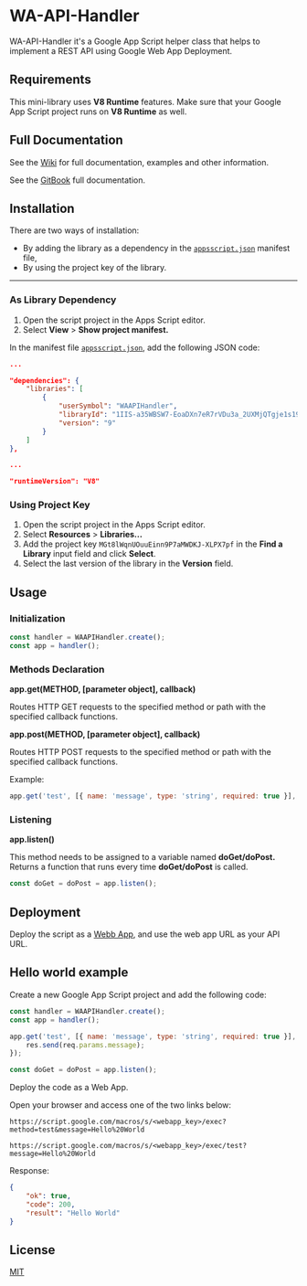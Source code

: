 # WA-API-Handler

WA-API-Handler it's a Google App Script helper class that helps to implement a REST API using Google Web App Deployment.

## Requirements

This mini-library uses **V8 Runtime** features. Make sure that your Google App Script project runs on **V8 Runtime** as well.

## Full Documentation

See the [Wiki](https://github.com/mikecoj/WA-API-Handler/wiki) for full documentation, examples and other information.

See the [GitBook](https://mikecoj.gitbook.io/wa-api-handler/) full documentation.

## Installation

There are two ways of installation:

- By adding the library as a dependency in the [`appsscript.json`](https://developers.google.com/apps-script/concepts/manifests) manifest file,
- By using the project key of the library.

---

### As Library Dependency

1. Open the script project in the Apps Script editor.
2. Select **View** > **Show project manifest.**

In the manifest file [`appsscript.json`](https://developers.google.com/apps-script/manifest, 'Manifest structure'), add the following JSON code:

```JSON
...

"dependencies": {
    "libraries": [
        {
            "userSymbol": "WAAPIHandler",
            "libraryId": "1IIS-a35WBSW7-EoaDXn7eR7rVDu3a_2UXMjQTgje1s19c9t07cKe7NnH",
            "version": "9"
        }
    ]
},

...

"runtimeVersion": "V8"
```

### Using Project Key

1. Open the script project in the Apps Script editor.
2. Select **Resources** > **Libraries...**
3. Add the project key `MGt8lWqnUOuuEinn9P7aMWDKJ-XLPX7pf` in the **Find a Library** input field and click **Select**.
4. Select the last version of the library in the **Version** field.

## Usage

### Initialization

```javascript
const handler = WAAPIHandler.create();
const app = handler();
```

### Methods Declaration

**app.get(METHOD, [parameter object], callback)**

Routes HTTP GET requests to the specified method or path with the specified callback functions.

**app.post(METHOD, [parameter object], callback)**

Routes HTTP POST requests to the specified method or path with the specified callback functions.

Example:

```javascript
app.get('test', [{ name: 'message', type: 'string', required: true }], (req, res) => res.send(req.params.message));
```

### Listening

**app.listen()**

This method needs to be assigned to a variable named **doGet/doPost.**
Returns a function that runs every time **doGet/doPost** is called.

```javascript
const doGet = doPost = app.listen();
```

## Deployment

Deploy the script as a [Webb App](https://developers.google.com/apps-script/guides/web), and use the web app URL as your API URL.

## Hello world example

Create a new Google App Script project and add the following code:

```javascript
const handler = WAAPIHandler.create();
const app = handler();

app.get('test', [{ name: 'message', type: 'string', required: true }], (req, res) => {
	res.send(req.params.message);
});

const doGet = doPost = app.listen();
```

Deploy the code as a Web App.

Open your browser and access one of the two links below:

`https://script.google.com/macros/s/<webapp_key>/exec?method=test&message=Hello%20World`

`https://script.google.com/macros/s/<webapp_key>/exec/test?message=Hello%20World`

Response:

```JSON
{
    "ok": true,
    "code": 200,
    "result": "Hello World"
}
```

## License

[MIT](LICENSE)

